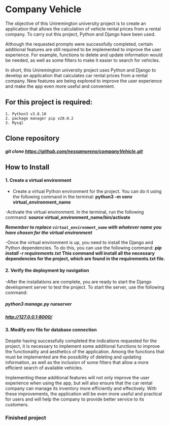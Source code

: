 # Company Vehicle
The objective of this Uniremington university project is to create an application that allows the calculation of vehicle rental prices from a rental company. To carry out this project, Python and Django have been used.

Although the requested prompts were successfully completed, certain additional features are still required to be implemented to improve the user experience. For example, functions to delete and update information would be needed, as well as some filters to make it easier to search for vehicles.

In short, this Uniremington university project uses Python and Django to develop an application that calculates car rental prices from a rental company. New features are being explored to improve the user experience and make the app even more useful and convenient.

## For this project is required:
    1. Python3 v3.8.10
    2. package manager pip v20.0.2
    3. Mysql
## Clone repository
##### git clone https://github.com/nessamoreno/companyVehicle.git
## How to Install
#### 1. Create a virtual environment
- Create a virtual Python environment for the project. You can do it using the following command in the terminal:
    **python3 -m venv virtual_environment_name**

-Activate the virtual environment. In the terminal, run the following command:
    **source virtual_environment_name/bin/activate**

***Remember to replace `virtual_environment_name` with whatever name you have chosen for the virtual environment***

-Once the virtual environment is up, you need to install the Django and Python dependencies. To do this, you can use the following command:
    ***pip install -r requirements.txt***
**This command will install all the necessary dependencies for the project, which are found in the requirements.txt file.**
   
#### 2. Verify the deployment by navigation
-After the installations are complete, you are ready to start the Django development server to test the project. To start the server, use the following command:
##### python3 manage.py runserver
##### http://127.0.0.1:8000/

#### 3. Modify env file for database connection
Despite having successfully completed the indications requested for the project, it is necessary to implement some additional functions to improve the functionality and aesthetics of the application. Among the functions that must be implemented are the possibility of deleting and updating information, as well as the inclusion of some filters that allow a more efficient search of available vehicles.

Implementing these additional features will not only improve the user experience when using the app, but will also ensure that the car rental company can manage its inventory more efficiently and effectively. With these improvements, the application will be even more useful and practical for users and will help the company to provide better service to its customers.

### Finished project